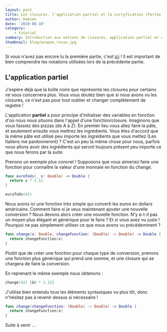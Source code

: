 ```yaml
---
layout: post
title: Les closures, l'application partiel et la curryfication (Partie 2/3) (French version)
author: Damien
date: '2019-08-10'
category:
    - tutorial
summary: Introduction aux notions de closures, application partiel et curryfication
thumbnail: blog/poupee_russe.jpg
---
```


Si vous n'avez pas encore lu la première partie, c'est [ici](closure-fr.html) !
Il est important de bien comprendre les notations utilisées lors de la précédente partie.

## L'application partiel

J'espère déjà que la boîte noire que représente les closures pour certains ne vous concernera plus.
Vous vous doutez bien que si nous avons vu les closures, ce n'est pas pour tout oublier et changer complètement de registre !

L'application **partiel** a pour principe d'initialiser des variables en fonction d'où nous nous situons dans l'appel d'une fonction/closure.
Imaginons que vous fassiez des pizzas (de A à Z).
En premier lieu vous allez faire la pâte, et seulement ensuite vous mettrez les ingrédients.
Vous êtes d'accord que la même pâte est utilisé peu importe les ingrédients que vous mettez (Les Italiens me pardonneront) ?
C'est un peu la même chose pour nous, parfois nous allons avoir des ingrédients qui seront toujours présent peu importe ce que nous ferons par la suite.

Prenons un exemple plus concret !
Supposons que vous aimeriez faire une fonction pour connaître la valeur d'une monnaie en fonction du change.

```swift
func euroToUs(_ x: Double) -> Double {
  return x * 1.12
}

euroToUs(42)
```

Nous avons ici une fonction très simple qui converti les euros en dollars américains.
Comment faire si je veux maintenant ajouter une nouvelle conversion ?
Nous devons alors créer une nouvelle fonction.
N'y a-t-il pas un moyen plus élégant et générique pour le faire ?
Et si vous avez vu juste !
Pourquoi ne pas simplement utiliser ce que nous avons vu précédemment ?

```swift
func change(x: Double, changeFunction: (Double) -> Double) -> Double {
  return changeFunction(x)
}
```

Plutôt que de créer une fonction pour chaque type de conversion, prenons une fonction plus générique qui prend une somme, et une closure qui se chargera de faire la conversion.

En reprenant le même exemple nous obtenons :

```swift
change(42) {$0 * 1.12}
```

J'utilise bien entendu tous les éléments syntaxiques vu plus tôt, donc n'hésitez pas à revenir dessus si nécessaire !

```swift
func change(changeFunction: (Double) -> Double) -> Double {
  return changeFunction(x)
}
```

Suite à venir ...
